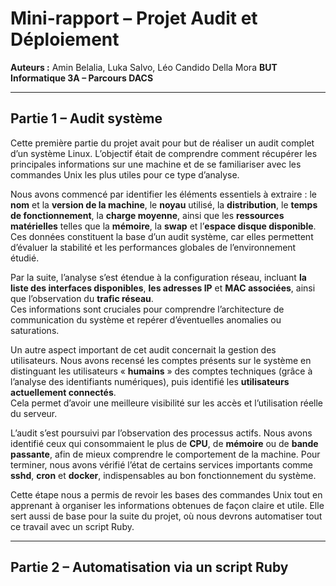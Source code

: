# Mini-rapport – Projet Audit et Déploiement  
**Auteurs :** Amin Belalia, Luka Salvo, Léo Candido Della Mora
**BUT Informatique 3A – Parcours DACS**  

---

## Partie 1 – Audit système  

Cette première partie du projet avait pour but de réaliser un audit complet d’un système Linux. L’objectif était de comprendre comment récupérer les principales informations sur une machine et de se familiariser avec les commandes Unix les plus utiles pour ce type d’analyse.  


Nous avons commencé par identifier les éléments essentiels à extraire : le **nom** et la **version de la machine**, le **noyau** utilisé, la **distribution**, le **temps de fonctionnement**, la **charge moyenne**, ainsi que les **ressources matérielles** telles que la **mémoire**, la **swap** et l’**espace disque disponible**.  
Ces données constituent la base d’un audit système, car elles permettent d’évaluer la stabilité et les performances globales de l’environnement étudié.

Par la suite, l’analyse s’est étendue à la configuration réseau, incluant **la liste des interfaces disponibles**, **les adresses IP** et **MAC associées**, ainsi que l’observation du **trafic réseau**.  
Ces informations sont cruciales pour comprendre l’architecture de communication du système et repérer d’éventuelles anomalies ou saturations.

Un autre aspect important de cet audit concernait la gestion des utilisateurs. Nous avons recensé les comptes présents sur le système en distinguant les utilisateurs « **humains** » des comptes techniques (grâce à l’analyse des identifiants numériques), puis identifié les **utilisateurs actuellement connectés**.  
Cela permet d’avoir une meilleure visibilité sur les accès et l’utilisation réelle du serveur.


L’audit s’est poursuivi par l’observation des processus actifs. Nous avons identifié ceux qui consommaient le plus de **CPU**, de **mémoire** ou de **bande passante**, afin de mieux comprendre le comportement de la machine. Pour terminer, nous avons vérifié l’état de certains services importants comme **sshd**, **cron** et **docker**, indispensables au bon fonctionnement du système.


Cette étape nous a permis de revoir les bases des commandes Unix tout en apprenant à organiser les informations obtenues de façon claire et utile. Elle sert aussi de base pour la suite du projet, où nous devrons automatiser tout ce travail avec un script Ruby.  

---

## Partie 2 – Automatisation via un script Ruby


